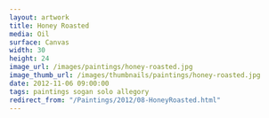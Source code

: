 ```yaml
---
layout: artwork
title: Honey Roasted
media: Oil
surface: Canvas
width: 30
height: 24
image_url: /images/paintings/honey-roasted.jpg
image_thumb_url: /images/thumbnails/paintings/honey-roasted.jpg
date: 2012-11-06 09:00:00
tags: paintings sogan solo allegory
redirect_from: "/Paintings/2012/08-HoneyRoasted.html"
---
```

